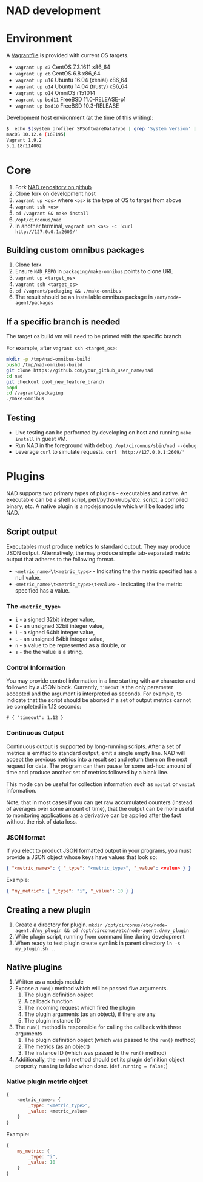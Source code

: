 # NAD development

# Environment

A [Vagrantfile](Vagrantfile) is provided with current OS targets.

* `vagrant up c7` CentOS 7.3.1611 x86_64
* `vagrant up c6` CentOS 6.8 x86_64
* `vagrant up u16` Ubuntu 16.04 (xenial) x86_64
* `vagrant up u14` Ubuntu 14.04 (trusty) x86_64
* `vagrant up o14` OmniOS r151014
* `vagrant up bsd11` FreeBSD 11.0-RELEASE-p1
* `vagrant up bsd10` FreeBSD 10.3-RELEASE

Development host environment (at the time of this writing):

```sh
$  echo $(system_profiler SPSoftwareDataType | grep 'System Version' | cut -d ':' -f 2) ; vagrant -v ; vboxmanage --version
macOS 10.12.4 (16E195)
Vagrant 1.9.2
5.1.18r114002
```

# Core

1. Fork [NAD repository on github](https://github.com/circonus-labs/nad)
1. Clone fork on development host
1. `vagrant up <os>` where `<os>` is the type of OS to target from above
1. `vagrant ssh <os>`
1. `cd /vagrant && make install`
1. `/opt/circonus/nad`
1. In another terminal, `vagrant ssh <os> -c 'curl http://127.0.0.1:2609/'`

## Building custom omnibus packages

1. Clone fork
1. Ensure `NAD_REPO` in `packaging/make-omnibus` points to clone URL
1. `vagrant up <target_os>`
1. `vagrant ssh <target_os>`
1. `cd /vagrant/packaging && ./make-omnibus`
1. The result should be an installable omnibus package in `/mnt/node-agent/packages`

## If a specific branch is needed

The target os build vm will need to be primed with the specific branch.

For example, after `vagrant ssh <target_os>`:

```sh
mkdir -p /tmp/nad-omnibus-build
pushd /tmp/nad-omnibus-build
git clone https://github.com/your_github_user_name/nad
cd nad
git checkout cool_new_feature_branch
popd
cd /vagrant/packaging
./make-omnibus
```

## Testing

* Live testing can be performed by developing on host and running `make install` in guest VM.
* Run NAD in the foreground with debug. `/opt/circonus/sbin/nad --debug`
* Leverage `curl` to simulate requests. `curl 'http://127.0.0.1:2609/'`

# Plugins

NAD supports two primary types of plugins - executables and native. An executable can be a shell script, perl/python/ruby/etc. script, a compiled binary, etc. A native plugin is a nodejs module which will be loaded into NAD.

## Script output

Executables must produce metrics to standard output. They may produce JSON output.  Alternatively, the may produce simple tab-separated metric output that adheres to the following format.

* `<metric_name>\t<metric_type>` - Indicating the the metric specified has a null value.
* `<metric_name>\t<metric_type>\t<value>` - Indicating the the metric specified has a value.

### The `<metric_type>`

* `i` - a signed 32bit integer value,
* `I` - an unsigned 32bit integer value,
* `l` - a signed 64bit integer value,
* `L` - an unsigned 64bit integer value,
* `n` - a value to be represented as a double, or
* `s` - the the value is a string.

### Control Information

You may provide control information in a line starting with a `#` character and followed by a JSON block.  Currently, `timeout` is the only  parameter accepted and the argument is interpreted as seconds.  For example, to indicate that the script should be aborted if a set of output metrics cannot be completed in 1.12 seconds:

`# { "timeout": 1.12 }`

### Continuous Output

Continuous output is supported by long-running scripts.  After a set of metrics is emitted to standard output, emit a single empty line. NAD  will accept the previous metrics into a result set and return them on the next request for data.  The program can then pause for some ad-hoc amount of time and produce another set of metrics followed by a blank line.

This mode can be useful for collection information such as `mpstat` or `vmstat` information.

Note, that in most cases if you can get raw accumulated counters (instead of averages over some amount of time), that the output can be more useful to monitoring applications as a derivative can be applied after the fact without the risk of data loss.

###   JSON format

If you elect to product JSON formatted output in your programs, you must provide a JSON object whose keys have values that look so:

```json
{ "<metric_name>": { "_type": "<metric_type>", "_value": <value> } }
```

Example:

```json
{ "my_metric": { "_type": "i", "_value": 10 } }
```

## Creating a new plugin

1. Create a directory for plugin. `mkdir /opt/circonus/etc/node-agent.d/my_plugin && cd /opt/circonus/etc/node-agent.d/my_plugin`
1. Write plugin script, running from command line during development
1. When ready to test plugin create symlink in parent directory `ln -s my_plugin.sh ..`


## Native plugins

1. Written as a nodejs module
1. Expose a `run()` method which will be passed five arguments.
    1. The plugin definition object
    1. A callback function
    1. The incoming request which fired the plugin
    1. The plugin arguments (as an object), if there are any
    1. The plugin instance ID
1. The `run()` method is responsible for calling the callback with three arguments
    1. The plugin definition object (which was passed to the `run()` method)
    1. The metrics (as an object)
    1. The instance ID (which was passed to the `run()` method)
1. Additionally, the `run()` method should set its plugin definition object property `running` to false when done. (`def.running = false;`)

### Native plugin metric object

```js
{
    <metric_name>: {
        _type: "<metric_type>",
        _value: <metric_value>
    }
}
```

Example:

```js
{
    my_metric: {
        _type: "i",
        _value: 10
    }
}
```